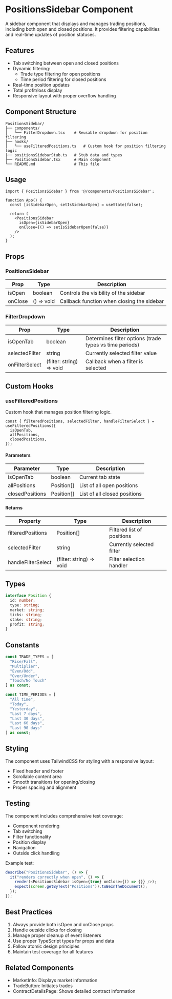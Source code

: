 # PositionsSidebar Component

A sidebar component that displays and manages trading positions, including both open and closed positions. It provides filtering capabilities and real-time updates of position statuses.

## Features

- Tab switching between open and closed positions
- Dynamic filtering:
  - Trade type filtering for open positions
  - Time period filtering for closed positions
- Real-time position updates
- Total profit/loss display
- Responsive layout with proper overflow handling

## Component Structure

```
PositionsSidebar/
├── components/
│   └── FilterDropdown.tsx    # Reusable dropdown for position filtering
├── hooks/
│   └── useFilteredPositions.ts   # Custom hook for position filtering logic
├── positionsSidebarStub.ts   # Stub data and types
├── PositionsSidebar.tsx      # Main component
└── README.md                 # This file
```

## Usage

```tsx
import { PositionsSidebar } from '@/components/PositionsSidebar';

function App() {
  const [isSidebarOpen, setIsSidebarOpen] = useState(false);

  return (
    <PositionsSidebar
      isOpen={isSidebarOpen}
      onClose={() => setIsSidebarOpen(false)}
    />
  );
}
```

## Props

### PositionsSidebar

| Prop | Type | Description |
|------|------|-------------|
| isOpen | boolean | Controls the visibility of the sidebar |
| onClose | () => void | Callback function when closing the sidebar |

### FilterDropdown

| Prop | Type | Description |
|------|------|-------------|
| isOpenTab | boolean | Determines filter options (trade types vs time periods) |
| selectedFilter | string | Currently selected filter value |
| onFilterSelect | (filter: string) => void | Callback when a filter is selected |

## Custom Hooks

### useFilteredPositions

Custom hook that manages position filtering logic.

```tsx
const { filteredPositions, selectedFilter, handleFilterSelect } = useFilteredPositions({
  isOpenTab,
  allPositions,
  closedPositions,
});
```

#### Parameters

| Parameter | Type | Description |
|-----------|------|-------------|
| isOpenTab | boolean | Current tab state |
| allPositions | Position[] | List of all open positions |
| closedPositions | Position[] | List of all closed positions |

#### Returns

| Property | Type | Description |
|----------|------|-------------|
| filteredPositions | Position[] | Filtered list of positions |
| selectedFilter | string | Currently selected filter |
| handleFilterSelect | (filter: string) => void | Filter selection handler |

## Types

```typescript
interface Position {
  id: number;
  type: string;
  market: string;
  ticks: string;
  stake: string;
  profit: string;
}
```

## Constants

```typescript
const TRADE_TYPES = [
  "Rise/Fall",
  "Multiplier",
  "Even/Odd",
  "Over/Under",
  "Touch/No Touch"
] as const;

const TIME_PERIODS = [
  "All time",
  "Today",
  "Yesterday",
  "Last 7 days",
  "Last 30 days",
  "Last 60 days",
  "Last 90 days"
] as const;
```

## Styling

The component uses TailwindCSS for styling with a responsive layout:
- Fixed header and footer
- Scrollable content area
- Smooth transitions for opening/closing
- Proper spacing and alignment

## Testing

The component includes comprehensive test coverage:
- Component rendering
- Tab switching
- Filter functionality
- Position display
- Navigation
- Outside click handling

Example test:
```typescript
describe("PositionsSidebar", () => {
  it("renders correctly when open", () => {
    render(<PositionsSidebar isOpen={true} onClose={() => {}} />);
    expect(screen.getByText("Positions")).toBeInTheDocument();
  });
});
```

## Best Practices

1. Always provide both isOpen and onClose props
2. Handle outside clicks for closing
3. Manage proper cleanup of event listeners
4. Use proper TypeScript types for props and data
5. Follow atomic design principles
6. Maintain test coverage for all features

## Related Components

- MarketInfo: Displays market information
- TradeButton: Initiates trades
- ContractDetailsPage: Shows detailed contract information
